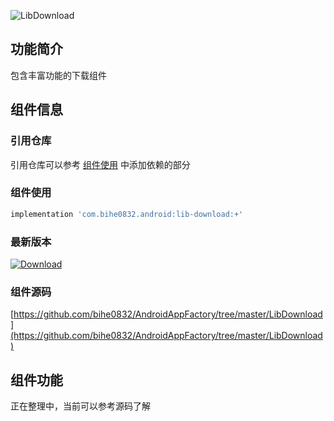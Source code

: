 ![LibDownload](https://img.shields.io/badge/AndroidAppFactory-LibDownload-brightgreen)
## 功能简介

包含丰富功能的下载组件

## 组件信息

### 引用仓库

引用仓库可以参考 [组件使用](./../start.md) 中添加依赖的部分

### 组件使用

```groovy
implementation 'com.bihe0832.android:lib-download:+'
```

### 最新版本

[ ![Download](https://api.bintray.com/packages/bihe0832/android/lib-download/images/download.svg) ](https://bintray.com/bihe0832/android/lib-download/_latestVersion)


### 组件源码

[https://github.com/bihe0832/AndroidAppFactory/tree/master/LibDownload](https://github.com/bihe0832/AndroidAppFactory/tree/master/LibDownload)

## 组件功能

正在整理中，当前可以参考源码了解